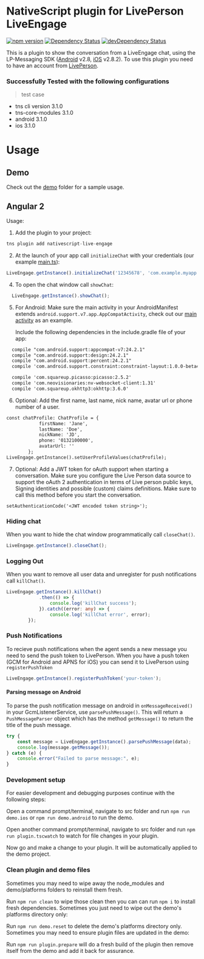 # NativeScript plugin for LivePerson LiveEngage

[![npm version](https://img.shields.io/npm/v/nativescript-live-engage.svg?style=flat-square)](https://www.npmjs.com/package/nativescript-live-engage)
[![Dependency Status](https://img.shields.io/david/essent/nativescript-live-engage.svg?style=flat-square)](https://david-dm.org/essent/nativescript-live-engage)
[![devDependency Status](https://img.shields.io/david/dev/essent/nativescript-live-engage.svg?style=flat-square)](https://david-dm.org/essent/nativescript-live-engage#info=devDependencies)

This is a plugin to show the conversation from a LiveEngage chat, using the LP-Messaging SDK ([Android](https://github.com/LP-Messaging/Android-Messaging-SDK) v2.8, [iOS](https://github.com/LP-Messaging/iOS-Messaging-SDK) v2.8.2).
To use this plugin you need to have an account from [LivePerson](https://www.liveperson.com).

### Successfully Tested with the following configurations

> test case
- tns cli version 3.1.0
- tns-core-modules 3.1.0
- android 3.1.0
- ios 3.1.0

# Usage

## Demo

Check out the [demo](./demo) folder for a sample usage.

## Angular 2

Usage:

1. Add the plugin to your project:

  ```ts
  tns plugin add nativescript-live-engage
  ```

2. At the launch of your app call `initializeChat` with your credentials (our example [main.ts](./demo/app/main.ts)):

  ```ts
  LiveEngage.getInstance().initializeChat('12345678', 'com.example.myapp');
  ```

4. To open the chat window call `showChat`:
```ts
  LiveEngage.getInstance().showChat();
  ```

5. For Android:
Make sure the main activity in your AndroidManifest extends `android.support.v7.app.AppCompatActivity`, check out our [main activity](./demo/app/activity.android.ts) as an example.

    Include the following dependencies in the include.gradle file of your app:
```html
  compile "com.android.support:appcompat-v7:24.2.1"
  compile "com.android.support:design:24.2.1"
  compile "com.android.support:percent:24.2.1"
  compile 'com.android.support.constraint:constraint-layout:1.0.0-beta4'

  compile 'com.squareup.picasso:picasso:2.5.2'
  compile 'com.neovisionaries:nv-websocket-client:1.31'
  compile 'com.squareup.okhttp3:okhttp:3.6.0'
  ```

6. Optional: Add the first name, last name, nick name, avatar url or phone number of a user.

  ```html
  const chatProfile: ChatProfile = {
              firstName: 'Jane',
              lastName: 'Doe',
              nickName: 'JD',
              phone: '0132100000',
              avatarUrl: ''
          };
  LiveEngage.getInstance().setUserProfileValues(chatProfile);
  ```
7. Optional: Add a JWT token for oAuth support when starting a conversation. Make sure you configure the Live Person data source to support the oAuth 2 authentication in terms of Live person public keys, Signing identities and possible (custom) claims definitions. Make sure to call this method before you start the conversation.

  ```
  setAuthenticationCode('<JWT encoded token string>');
  ```

### Hiding chat
When you want to hide the chat window programmatically call `closeChat()`.

```ts
LiveEngage.getInstance().closeChat();
```

### Logging Out
When you want to remove all user data and unregister for push notifications call `killChat()`.

```ts
LiveEngage.getInstance().killChat()
            .then(() => {
                console.log('killChat success');
            }).catch((error: any) => {
                console.log('killChat error', error);
        });
```

### Push Notifications
To recieve push notifications when the agent sends a new message you need to send the push token to LivePerson.
When you have a push token (GCM for Android and APNS for iOS) you can send it to LivePerson using `registerPushToken`
```ts
LiveEngage.getInstance().registerPushToken('your-token');
```

#### Parsing message on Android
To parse the push notification message on android in `onMessageReceived()` in your GcmListenerService, use `parsePushMessage()`.
This will return a `PushMessageParser` object which has the method `getMessage()` to return the title of the push message.
```ts
try {
    const message = LiveEngage.getInstance().parsePushMessage(data);
    console.log(message.getMessage());
} catch (e) {
    console.error("Failed to parse message:", e);
}
```

### Development setup

For easier development and debugging purposes continue with the following steps:

Open a command prompt/terminal, navigate to src folder and run ```npm run demo.ios``` or ```npm run demo.android``` to run the demo.

Open another command prompt/terminal, navigate to src folder and run ```npm run plugin.tscwatch``` to watch for file changes in your plugin.

Now go and make a change to your plugin. It will be automatically applied to the demo project.

### Clean plugin and demo files

Sometimes you may need to wipe away the node_modules and demo/platforms folders to reinstall them fresh.

Run ```npm run clean``` to wipe those clean then you can can run ```npm i``` to install fresh dependencies.
Sometimes you just need to wipe out the demo's platforms directory only:

Run ```npm run demo.reset``` to delete the demo's platforms directory only.
Sometimes you may need to ensure plugin files are updated in the demo:

Run ```npm run plugin.prepare``` will do a fresh build of the plugin then remove itself from the demo and add it back for assurance.
